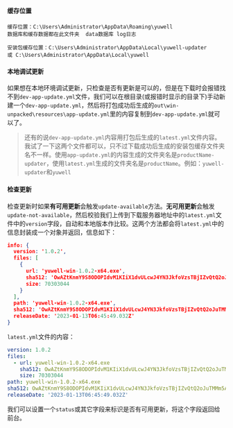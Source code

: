 #### 缓存位置

```
缓存位置：C:\Users\Administrator\AppData\Roaming\yuwell
数据库和缓存数据都在此文件夹  data数据库 log日志

安装包缓存位置：C:\Users\Administrator\AppData\Local\yuwell-updater
或 C:\Users\Administrator\AppData\Local\yuwell
```

#### 本地调试更新

如果想在本地环境调试更新，只检查是否有更新是可以的，但是在下载时会报错找不到`dev-app-update.yml`文件，我们可以在根目录(或报错时显示的目录下)手动新建一个`dev-app-update.yml`，然后将打包成功后生成的`out\win-unpacked\resources\app-update.yml`里的内容复制到`dev-app-update.yml`就可以了。

> 还有的说`dev-app-update.yml`内容用打包后生成的`latest.yml`文件内容。我试了一下这两个文件都可以，只不过下载成功后生成的安装包缓存文件夹名不一样。使用`app-update.yml`的内容生成的文件夹名是`productName-updater`，使用`latest.yml`生成的文件夹名是`productName`。例如：`yuwell-updater`和`yuwell`

#### 检查更新

检查更新时如果**有可用更新**会触发`update-available`方法。**无可用更新**会触发`update-not-available`，然后校验我们上传到下载服务器地址中的`latest.yml`文件中的`version`字段，自动和本地版本作比较。这两个方法都会将`latest.yml`中的信息封装成一个对象并返回，信息如下：

```json
info: {
  version: '1.0.2',
  files: [
    {
      url: 'yuwell-win-1.0.2-x64.exe',
      sha512: 'OwAZtKnmY9S8ODOPIdvM1KIiX1dvULcwJ4YN3JkfoVzsTBjIZvQtQ2oJuTMMm5ANAF6ACj6jaS1XpFLewmeRgA==',
      size: 70303044
    }
  ],
  path: 'yuwell-win-1.0.2-x64.exe',
  sha512: 'OwAZtKnmY9S8ODOPIdvM1KIiX1dvULcwJ4YN3JkfoVzsTBjIZvQtQ2oJuTMMm5ANAF6ACj6jaS1XpFLewmeRgA==',
  releaseDate: '2023-01-13T06:45:49.032Z'
}
```

`latest.yml`文件的内容：

```yaml
version: 1.0.2
files:
  - url: yuwell-win-1.0.2-x64.exe
    sha512: OwAZtKnmY9S8ODOPIdvM1KIiX1dvULcwJ4YN3JkfoVzsTBjIZvQtQ2oJuTMMm5ANAF6ACj6jaS1XpFLewmeRgA==
    size: 70303044
path: yuwell-win-1.0.2-x64.exe
sha512: OwAZtKnmY9S8ODOPIdvM1KIiX1dvULcwJ4YN3JkfoVzsTBjIZvQtQ2oJuTMMm5ANAF6ACj6jaS1XpFLewmeRgA==
releaseDate: '2023-01-13T06:45:49.032Z'
```

我们可以设置一个`status`或其它字段来标识是否有可用更新，将这个字段返回给前台。
